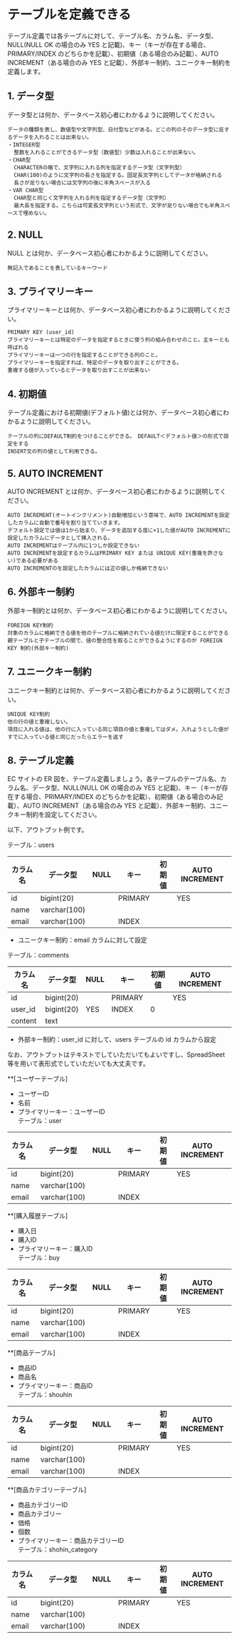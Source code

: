 # テーブルを定義できる

テーブル定義では各テーブルに対して、テーブル名、カラム名、データ型、NULL(NULL OK の場合のみ YES と記載)、キー（キーが存在する場合、PRIMARY/INDEX のどちらかを記載）、初期値（ある場合のみ記載）、AUTO INCREMENT（ある場合のみ YES と記載）、外部キー制約、ユニークキー制約を定義します。

## 1. データ型

データ型とは何か、データベース初心者にわかるように説明してください。
```
データの種類を表し、数値型や文字列型、日付型などがある。どこの列のそのデータ型に反するデータを入れることは出来ない。
・INTEGER型
  整数を入れることができるデータ型（数値型）少数は入れることが出来ない。
・CHAR型
  CHARACTERの略で、文字列に入れる列を指定するデータ型（文字列型）
  CHAR(100)のように文字列の長さを指定する。固定長文字列としてデータが格納される
  長さが足りない場合には文字列の後に半角スペースが入る
・VAR CHAR型
  CHAR型と同じく文字列を入れる列を指定するデータ型（文字列）
  最大長を指定する。こちらは可変長文字列という形式で、文字が足りない場合でも半角スペースで埋めない。
```

## 2. NULL

NULL とは何か、データベース初心者にわかるように説明してください。
```
無記入であることを表しているキーワード
```

## 3. プライマリーキー

プライマリーキーとは何か、データベース初心者にわかるように説明してください。
```
PRIMARY KEY (user_id)
プライマリーキーとは特定のデータを指定するときに使う列の組み合わせのこと。主キーとも呼ばれる
プライマリーキーは一つの行を指定することができる列のこと。
プライマリーキーを指定すれば、特定のデータを取り出すことができる。
重複する値が入っているとデータを取り出すことが出来ない
```

## 4. 初期値

テーブル定義における初期値(デフォルト値)とは何か、データベース初心者にわかるように説明してください。
```
テーブルの列にDEFAULT制約をつけることができる。　DEFAULT＜デフォルト値＞の形式で設定をする
INSERT文の列の値として利用できる。

```
## 5. AUTO INCREMENT

AUTO INCREMENT とは何か、データベース初心者にわかるように説明してください。
```
AUTO INCREMENT(オートインクリメント)自動増加という意味で、AUTO INCREMENTを設定したカラムに自動で番号を割り当てていきます。
デフォルト設定では値は1から始まり、データを追加する度に+1した値がAUTO INCREMENTに設定したカラムにデータとして挿入される。
AUTO INCREMENTはテーブル内に1つしか設定できない
AUTO INCREMENTを設定するカラムはPRIMARY KEY または UNIQUE KEY(重複を許さない)である必要がある
AUTO INCREMENTのを設定したカラムには正の値しか格納できない
```

## 6. 外部キー制約

外部キー制約とは何か、データベース初心者にわかるように説明してください。
```
FOREIGN KEY制約
対象のカラムに格納できる値を他のテーブルに格納されている値だけに限定することができる
親テーブルと子テーブルの間で、値の整合性を取ることができるようにするのが FOREIGN KEY 制約(外部キー制約)
```

## 7. ユニークキー制約

ユニークキー制約とは何か、データベース初心者にわかるように説明してください。
```
UNIQUE KEY制約
他の行の値と重複しない。
項目に入れる値は、他の行に入っている同じ項目の値と重複してはダメ。入れようとした値がすでに入っている値と同じだったらエラーを返す
```

## 8. テーブル定義

EC サイトの ER 図を、テーブル定義しましょう。各テーブルのテーブル名、カラム名、データ型、NULL(NULL OK の場合のみ YES と記載)、キー（キーが存在する場合、PRIMARY/INDEX のどちらかを記載）、初期値（ある場合のみ記載）、AUTO INCREMENT（ある場合のみ YES と記載）、外部キー制約、ユニークキー制約を設定してください。

以下、アウトプット例です。

テーブル：users

|カラム名|データ型|NULL|キー|初期値|AUTO INCREMENT|
| ---- | ---- | ---- | ---- | ---- | ---- |
|id|bigint(20)||PRIMARY||YES|
|name|varchar(100)|||||
|email|varchar(100)||INDEX|||

- ユニークキー制約：email カラムに対して設定

テーブル：comments

|カラム名|データ型|NULL|キー|初期値|AUTO INCREMENT|
| ---- | ---- | ---- | ---- | ---- | ---- |
|id|bigint(20)||PRIMARY||YES|
|user_id|bigint(20)|YES|INDEX|0||
|content|text|||||

- 外部キー制約：user_id に対して、users テーブルの id カラムから設定

なお、アウトプットはテキストでしていただいてもよいですし、SpreadSheet 等を用いて表形式でしていただいても大丈夫です。

**[ユーザーテーブル]
- ユーザーID
- 名前
- プライマリーキー：ユーザーID  
テーブル：user

|カラム名|データ型|NULL|キー|初期値|AUTO INCREMENT|
| ---- | ---- | ---- | ---- | ---- | ---- |
|id|bigint(20)||PRIMARY||YES|
|name|varchar(100)|||||
|email|varchar(100)||INDEX|||

**[購入履歴テーブル]
- 購入日
- 購入ID
- プライマリーキー：購入ID  
テーブル：buy

|カラム名|データ型|NULL|キー|初期値|AUTO INCREMENT|
| ---- | ---- | ---- | ---- | ---- | ---- |
|id|bigint(20)||PRIMARY||YES|
|name|varchar(100)|||||
|email|varchar(100)||INDEX|||

**[商品テーブル]
- 商品ID
- 商品名
- プライマリーキー：商品ID  
テーブル：shouhin

|カラム名|データ型|NULL|キー|初期値|AUTO INCREMENT|
| ---- | ---- | ---- | ---- | ---- | ---- |
|id|bigint(20)||PRIMARY||YES|
|name|varchar(100)|||||
|email|varchar(100)||INDEX|||

**[商品カテゴリーテーブル]
- 商品カテゴリーID
- 商品カテゴリー
- 価格
- 個数
- プライマリーキー：商品カテゴリーID  
テーブル：shohin_category

|カラム名|データ型|NULL|キー|初期値|AUTO INCREMENT|
| ---- | ---- | ---- | ---- | ---- | ---- |
|id|bigint(20)||PRIMARY||YES|
|name|varchar(100)|||||
|email|varchar(100)||INDEX|||

